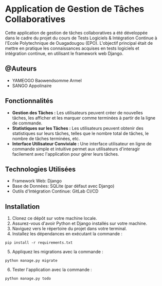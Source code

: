 # Application de Gestion de Tâches Collaboratives

Cette application de gestion de tâches collaboratives a été développée dans le cadre du projet du cours de Tests Logiciels & Intégration Continue à l'Ecole Polytechnique de Ouagadougou (EPO). L'objectif principal était de mettre en pratique les connaissances acquises en tests logiciels et intégration continue, en utilisant le framework web Django.

## @Auteurs
- YAMEOGO Baowendsomme Armel
- SANGO Appolinaire


## Fonctionnalités

- **Gestion des Tâches :** Les utilisateurs peuvent créer de nouvelles tâches, les afficher et les marquer comme terminées à partir de la ligne de commande.
- **Statistiques sur les Tâches :** Les utilisateurs peuvent obtenir des statistiques sur leurs tâches, telles que le nombre total de tâches, le nombre de tâches terminées, etc.
- **Interface Utilisateur Conviviale :** Une interface utilisateur en ligne de commande simple et intuitive permet aux utilisateurs d'interagir facilement avec l'application pour gérer leurs tâches.


## Technologies Utilisées

- Framework Web: Django
- Base de Données: SQLite (par défaut avec Django)
- Outils d'Intégration Continue: GitLab CI/CD

## Installation

1. Clonez ce dépôt sur votre machine locale.
2. Assurez-vous d'avoir Python et Django installés sur votre machine.
3. Naviguez vers le répertoire du projet dans votre terminal.
4. Installez les dépendances en exécutant la commande :
```
pip install -r requirements.txt
```
5. Appliquez les migrations avec la commande :
```
python manage.py migrate
```
6. Tester l'application avec la commande :
```
python manage.py todo
```
